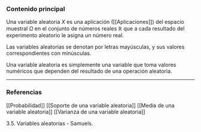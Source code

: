 ### Contenido principal

Una variable aleatoria $X$ es una aplicación ([[Aplicaciones]]) del espacio muestral $\Omega$ en el conjunto de números reales $\mathbb{R}$ que a cada resultado del experimento aleatorio le asigna un número real.

Las variables aleatorias se denotan por letras mayúsculas, y sus valores correspondientes con minúsculas.

Una variable aleatoria es simplemente una variable que toma valores numéricos que dependen del resultado de una operación aleatoria.

--- 
### Referencias
[[Probabilidad]]
[[Soporte de una variable aleatoria]]
[[Media de una variable aleatoria]]
[[Varianza de una variable aleatoria]]

3.5. Variables aleatorias - Samuels.